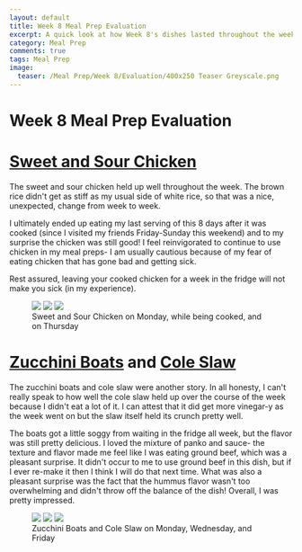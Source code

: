 ```yaml
---
layout: default
title: Week 8 Meal Prep Evaluation
excerpt: A quick look at how Week 8's dishes lasted throughout the week
category: Meal Prep
comments: true
tags: Meal Prep
image:
  teaser: /Meal Prep/Week 8/Evaluation/400x250 Teaser Greyscale.png
---
```

# Week 8 Meal Prep Evaluation

# [Sweet and Sour Chicken](http://underwriteyourlife.com/recipe/Sweet-and-Sour-Chicken/)

The sweet and sour chicken held up well throughout the week. The brown rice didn't get as stiff as my usual side of white rice, so that was a nice, unexpected, change from week to week. 

I ultimately ended up eating my last serving of this 8 days after it was cooked (since I visited my friends Friday-Sunday this weekend) and to my surprise the chicken was still good! I feel reinvigorated to continue to use chicken in my meal preps- I am usually cautious because of my fear of eating chicken that has gone bad and getting sick. 

Rest assured, leaving your cooked chicken for a week in the fridge will not make you sick (in my experience). 

<figure class="third">
  <img src="{{ site.url }}/images/Meal Prep/Week 8/Evaluation/1.jpg">
  <img src="{{ site.url }}/images/Meal Prep/Week 8/Evaluation/2.jpg">
  <img src="{{ site.url }}/images/Meal Prep/Week 8/Evaluation/3.jpg">
	<figcaption> Sweet and Sour Chicken on Monday, while being cooked, and on Thursday </figcaption>
</figure>


# [Zucchini Boats](http://underwriteyourlife.com/recipe/Zucchini-Boats/) and [Cole Slaw](http://underwriteyourlife.com/recipe%20failure/Cole-Slaw/) 

The zucchini boats and cole slaw were another story. In all honesty, I can't really speak to how well the cole slaw held up over the course of the week because I didn't eat a lot of it. I can attest that it did get more vinegar-y as the week went on but the slaw itself held its crunch pretty well. 

The boats got a little soggy from waiting in the fridge all week, but the flavor was still pretty delicious. I loved the mixture of panko and sauce- the texture and flavor made me feel like I was eating ground beef, which was a pleasant surprise. It didn't occur to me to use ground beef in this dish, but if I ever re-make it then I think I will do that next time. What was also a pleasant surprise was the fact that the hummus flavor wasn't too overwhelming and didn't throw off the balance of the dish! Overall, I was pretty impressed. 

<figure class="third">
  <img src="{{ site.url }}/images/Meal Prep/Week 8/Evaluation/4.jpg">
  <img src="{{ site.url }}/images/Meal Prep/Week 8/Evaluation/5.jpg">
  <img src="{{ site.url }}/images/Meal Prep/Week 8/Evaluation/6.jpg">
	<figcaption> Zucchini Boats and Cole Slaw on Monday, Wednesday, and Friday </figcaption>
</figure>
